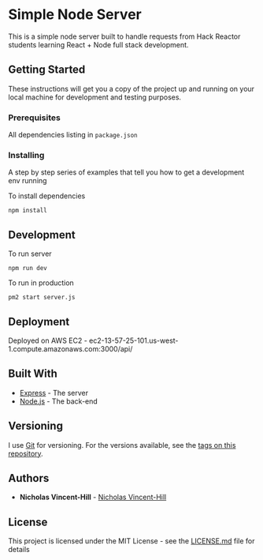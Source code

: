 # Simple Node Server

This is a simple node server built to handle requests from Hack Reactor students learning React + Node full stack development.

## Getting Started

These instructions will get you a copy of the project up and running on your local machine for development and testing purposes.

### Prerequisites

All dependencies listing in `package.json`

### Installing

A step by step series of examples that tell you how to get a development env running

To install dependencies

```
npm install
```

## Development

To run server

```
npm run dev
```

To run in production

```
pm2 start server.js
```

## Deployment

Deployed on AWS EC2 - ec2-13-57-25-101.us-west-1.compute.amazonaws.com:3000/api/

## Built With

- [Express](https://expressjs.com/) - The server
- [Node.js](https://nodejs.org/) - The back-end

## Versioning

I use [Git](https://git-scm.com/) for versioning. For the versions available, see the [tags on this repository](https://github.com/your/project/tags).

## Authors

- **Nicholas Vincent-Hill** - [Nicholas Vincent-Hill](http://nickvh.tech/)

## License

This project is licensed under the MIT License - see the [LICENSE.md](LICENSE.md) file for details
